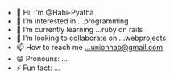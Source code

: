- 👋 Hi, I’m @Habi-Pyatha
- 👀 I’m interested in ...programming
- 🌱 I’m currently learning ...ruby on rails
- 💞️ I’m looking to collaborate on ...webprojects
- 📫 How to reach me ...unionhab@gmail.com
- 😄 Pronouns: ...
- ⚡ Fun fact: ...

<!---
Habi-Pyatha/Habi-Pyatha is a ✨ special ✨ repository because its `README.md` (this file) appears on your GitHub profile.
You can click the Preview link to take a look at your changes.
--->
